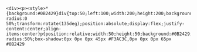     <div><p><style>*{background:#0B2429}div{top:50;left:100;width:200;height:200;background:#998235;border-radius:0 50%;transform:rotate(135deg);position:absolute;display:flex;justify-content:center;align-items:center}p{position:relative;width:50;height:50;background:#0B2429;border-radius:50%;box-shadow:0px 0px 0px 45px #F3AC3C,0px 0px 0px 65px #0B2429
